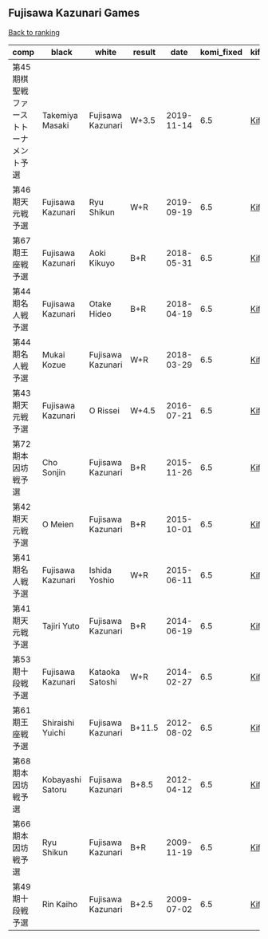 ## Fujisawa Kazunari Games

[Back to ranking](../../index.md)




| **comp** | **black** | **white** | **result** | **date** | **komi_fixed** | **kifu** | 
| --- | --- | --- | --- | --- | --- | --- |
| 第45期棋聖戦ファーストトーナメント予選 | Takemiya Masaki | Fujisawa Kazunari | W+3.5 | 2019-11-14 | 6.5 | [Kifu](https://kifudepot.net/kifucontents.php?id=S%2FTvVQaipazXbQb%2FUkIE3g%3D%3D) | 
| 第46期天元戦予選 | Fujisawa Kazunari | Ryu Shikun | W+R | 2019-09-19 | 6.5 | [Kifu](https://kifudepot.net/kifucontents.php?id=W9%2Bi082HkpDbKU47QqLCnA%3D%3D) | 
| 第67期王座戦予選 | Fujisawa Kazunari | Aoki Kikuyo | B+R | 2018-05-31 | 6.5 | [Kifu](https://kifudepot.net/kifucontents.php?id=a7dWVLjSg66Kmf5jtzjpqA%3D%3D) | 
| 第44期名人戦予選 | Fujisawa Kazunari | Otake Hideo | B+R | 2018-04-19 | 6.5 | [Kifu](https://kifudepot.net/kifucontents.php?id=1XL2yFK3jZwE%2F8RXGZotrg%3D%3D) | 
| 第44期名人戦予選 | Mukai Kozue | Fujisawa Kazunari | W+R | 2018-03-29 | 6.5 | [Kifu](https://kifudepot.net/kifucontents.php?id=J85188MB23C2S%2B%2FsqxYDRQ%3D%3D) | 
| 第43期天元戦予選 | Fujisawa Kazunari | O Rissei | W+4.5 | 2016-07-21 | 6.5 | [Kifu](https://kifudepot.net/kifucontents.php?id=LgyJ6j4XtFJP4ySXP9MO0w%3D%3D) | 
| 第72期本因坊戦予選 | Cho Sonjin | Fujisawa Kazunari | B+R | 2015-11-26 | 6.5 | [Kifu](https://kifudepot.net/kifucontents.php?id=Yn8kfusJemWSfCe5i1uBXQ%3D%3D) | 
| 第42期天元戦予選 | O Meien | Fujisawa Kazunari | B+R | 2015-10-01 | 6.5 | [Kifu](https://kifudepot.net/kifucontents.php?id=9jQB93nV9Ozp4JYJzduQjA%3D%3D) | 
| 第41期名人戦予選 | Fujisawa Kazunari | Ishida Yoshio | W+R | 2015-06-11 | 6.5 | [Kifu](https://kifudepot.net/kifucontents.php?id=ZefFMkg5o7zZGCxCz0V58w%3D%3D) | 
| 第41期天元戦予選 | Tajiri Yuto | Fujisawa Kazunari | B+R | 2014-06-19 | 6.5 | [Kifu](https://kifudepot.net/kifucontents.php?id=9h1kt8jXgcE4tIPNymEVKg%3D%3D) | 
| 第53期十段戦予選 | Fujisawa Kazunari | Kataoka Satoshi | W+R | 2014-02-27 | 6.5 | [Kifu](https://kifudepot.net/kifucontents.php?id=FsAYUgaL7bsvToAh6tvN4w%3D%3D) | 
| 第61期王座戦予選 | Shiraishi Yuichi | Fujisawa Kazunari | B+11.5 | 2012-08-02 | 6.5 | [Kifu](https://kifudepot.net/kifucontents.php?id=JIgrgZwcKebAHwDJFTs%2B9g%3D%3D) | 
| 第68期本因坊戦予選 | Kobayashi Satoru | Fujisawa Kazunari | B+8.5 | 2012-04-12 | 6.5 | [Kifu](https://kifudepot.net/kifucontents.php?id=vD1prD%2BkphrFeue3rzKwnw%3D%3D) | 
| 第66期本因坊戦予選 | Ryu Shikun | Fujisawa Kazunari | B+R | 2009-11-19 | 6.5 | [Kifu](https://kifudepot.net/kifucontents.php?id=Qwjg8HH7vQn2MCI6Gr9yLA%3D%3D) | 
| 第49期十段戦予選 | Rin Kaiho | Fujisawa Kazunari | B+2.5 | 2009-07-02 | 6.5 | [Kifu](https://kifudepot.net/kifucontents.php?id=1h9icUmg%2BA35TKAMqyukXg%3D%3D) |




